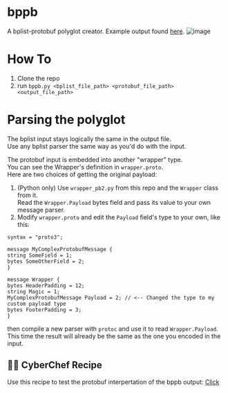 # bppb
A bplist-protobuf polyglot creator.
Example output found [here](https://github.com/theXappy/bppb/raw/main/src/test/output.bppb).
![image](https://github.com/theXappy/bppb/assets/10898152/a61ff93a-46f2-4285-ab92-4f8752ec45af)


# How To
1. Clone the repo
2. run `bppb.py <bplist_file_path> <protobuf_file_path> <output_file_path>`

# Parsing the polyglot
The bplist input stays logically the same in the output file.  
Use any bplist parser the same way as you'd do with the input.

The protobuf input is embedded into another "wrapper" type.  
You can see the Wrapper's definition in `wrapper.proto`.  
Here are two choices of getting the original payload:
1. (Python only) Use `wrapper_pb2.py` from this repo and the `Wrapper` class from it.  
  Read the `Wrapper.Payload` bytes field and pass its value to your own message parser.
2. Modify `wrapper.proto` and edit the `Payload` field's type to your own, like this:  
  ```
syntax = "proto3";

message MyComplexProtobufMessage {
  string SomeField = 1;
  bytes SomeOtherField = 2;
}

message Wrapper {
  bytes HeaderPadding = 12;
  string Magic = 1;
  MyComplexProtobufMessage Payload = 2; // <-- Changed the type to my custom payload type
  bytes FooterPadding = 3;
}
```
then compile a new parser with `protoc` and use it to read `Wrapper.Payload`.  
This time the result will already be the same as the one you encoded in the input.

## 👨‍🍳 CyberChef Recipe
Use this recipe to test the protobuf interpertation of the bppb output: [Click](https://gchq.github.io/CyberChef/#recipe=Protobuf_Decode('syntax%20%3D%20%22proto3%22;%5Cn%5Cnmessage%20Wrapper%20%7B%5Cn%20%20bytes%20HeaderPadding%20%3D%2012;%5Cn%20%20string%20Magic%20%3D%201;%5Cn%20%20bytes%20Payload%20%3D%202;%5Cn%20%20bytes%20FooterPadding%20%3D%203;%5Cn%7D',false,false)JPath_expression('Payload','%5C%5Cn',true)Find_/_Replace(%7B'option':'Regex','string':'%22'%7D,'',true,false,true,false)From_Base64('A-Za-z0-9%2B/%3D',true,false)Protobuf_Decode('//%20Place%20your%20payload%20schema%20here',false,false)&input=YnBsaXN0MDDWAQIDBAUGBwgJCgsMXxAvTG9uZ0tleTAwMDAxMTExMjIyMjMzMzM0NDQ0NTU1NTY2NjY3Nzc3ODg4ODk5OTlRYVFiUWNRZFFlQhM3AAAAAAAAAAAAAAAAAAAAAAAAAAAAAAAAXxIAAAAcCgZCUFBCdjMSEAoOSGVsbG8sIFdvcmxkIX4adF8QP0FCQ0RFRkdISUpLTE1OT1BRUlNUVVZXWFlaYWJjZGVmZ2hpamtsbW5vcHFyc3R1dnd4eXowMTIzNDU2Nzg5IRB7CAkACBVHSUtNT1GO0NLT1AAAAAAAAAEBAAAAAAAAAA0AAAAAAAAAAAAAAAAAAADV)

